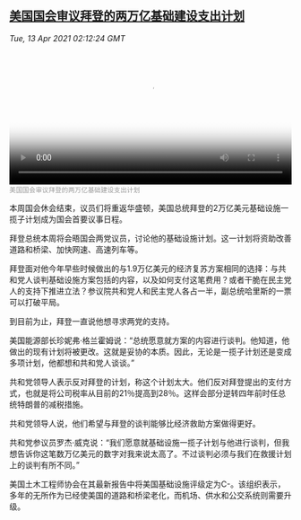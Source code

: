 <!--1618282743000-->
[美国国会审议拜登的两万亿基础建设支出计划](https://www.voachinese.com/a/lawmakers-take-up-2-trillion-infrastructure-package-20210412/5850442.html)
------

<div><i>Tue, 13 Apr 2021 02:12:24 GMT</i></div><video poster="https://images.weserv.nl?url=gdb.voanews.com/525f8e1e-1448-4e85-a8ab-c3afd0386e00_tv_r1_s_w900.jpg" src="https://av.voanews.com/Videoroot/Pangeavideo/2021/04/5/52/525f8e1e-1448-4e85-a8ab-c3afd0386e00_240p.mp4" style="width:100%" controls></video><div><small style="color: #999;">美国国会审议拜登的两万亿基础建设支出计划</small></div><p>本周国会休会结束，议员们将重返华盛顿，美国总统拜登的2万亿美元基础设施一揽子计划成为国会首要议事日程。</p><p>拜登总统本周将会晤国会两党议员，讨论他的基础设施计划。这一计划将资助改善道路和桥梁、加快网速、高速列车等。</p><p>拜登面对他今年早些时候做出的与1.9万亿美元的经济复苏方案相同的选择：与共和党人谈判基础设施方案包括的内容，以及如何支付这笔费用？或者干脆在民主党人的支持下推进立法？参议院共和党人和民主党人各占一半，副总统哈里斯的一票可以打破平局。</p><p>到目前为止，拜登一直说他想寻求两党的支持。</p><p>美国能源部长珍妮弗·格兰霍姆说：“总统愿意就方案的内容进行谈判。他知道，他做出的现有计划将被更改。这就是妥协的本质。因此，无论是一揽子计划还是变成多项计划，他都想和共和党人谈谈。”</p><p>共和党领导人表示反对拜登的计划，称这个计划太大。他们反对拜登提出的支付方式，也就是将公司税率从目前的21％提高到28％。这样会部分逆转四年前时任总统特朗普的减税措施。</p><p>共和党领导人说，他们希望与拜登的谈判能够比经济救助方案做得更好。</p><p>共和党参议员罗杰·威克说：“我们愿意就基础设施一揽子计划与他进行谈判，但我想告诉你这笔数万亿美元的数字对我来说太高了。不过谈判必须与我们在救援计划上的谈判有所不同。”</p><p>美国土木工程师协会在其最新报告中将美国基础设施评级定为C-。该组织表示，多年的无所作为已经使美国的道路和桥梁老化，而机场、供水和公交系统则需要升级。</p>
